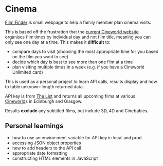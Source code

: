 # Cinema

[Film Finder](https://cinema.netlify.com) is small webpage to help a family member plan cinema visits.

This is based off the frustration that the [current Cineworld website](https//www.cineworld.co.uk) organises film times by individual day and not film title, meaning you can only see one day at a time. This makes it **difficult** to:

- compare days to visit (choosing the most appropriate time for you based on the film you want to see)
- decide which day is best to see more than one film at a time
- plan visiting multiple times in a week (e.g. if you have a Cineworld Unlimited card)

This is used as a personal project to learn API calls, results display and how to table unknown-length returned data.

API key is from [The List](https://api.thelist.co.uk) and returns all upcoming films at various [Cineworld](https://www.cineworld.co.uk/)s in Edinburgh and Glasgow.

Results **exclude** any subtitled films, but include 3D, 4D and Cinebabies.

## Personal learnings

- how to use an environment variable for API key in local and prod
- accessing JSON object properties
- how to add headers to the API call
- appropriate date formatting
- constructing HTML elements in JavaScript
